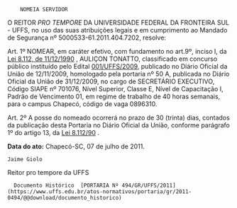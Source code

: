         NOMEIA SERVIDOR  

O REITOR  *PRO TEMPORE*  DA UNIVERSIDADE FEDERAL DA FRONTEIRA SUL - UFFS, no uso das suas atribuições legais e em cumprimento ao Mandado de Segurança nº 5000533-61.2011.404.7202, resolve:

 Art. 1º NOMEAR, em caráter efetivo, com fundamento no art.9º, inciso I, da  [Lei 8.112, de 11/12/1990](http://www.planalto.gov.br/ccivil_03/leis/L8112cons.htm) , AULIÇON TONATTO, classificado em concurso público instituído pelo Edital  [001/UFFS/2009,](https://www.uffs.edu.br/atos-normativos/edital/gr/2009-0001) publicado no Diário Oficial da União de 12/11/2009, homologado pela portaria nº 50 A, publicada no Diário Oficial da União de 31/12/2009, no cargo de SECRETÁRIO EXECUTIVO, Código SIAPE nº 701076, Nível Superior, Classe E, Nível de Capacitação I, Padrão de Vencimento 01, em regime de trabalho de 40 horas semanais, para o campus Chapecó, código de vaga 0896310.

 Art. 2º A posse do nomeado ocorrerá no prazo de 30 (trinta) dias, contados da publicação desta Portaria no Diário Oficial da União, conforme parágrafo 1º do artigo 13, da  [Lei 8.112/90](http://www.planalto.gov.br/ccivil_03/leis/L8112cons.htm) .

  

   **Data do ato:** Chapecó-SC, 07 de julho de 2011.   
 

    Jaime Giolo    
 Reitor pro tempore da UFFS 

      Documento Histórico  [PORTARIA Nº 494/GR/UFFS/2011](https://www.uffs.edu.br/atos-normativos/portaria/gr/2011-0494/@@download/documento_historico)     
      